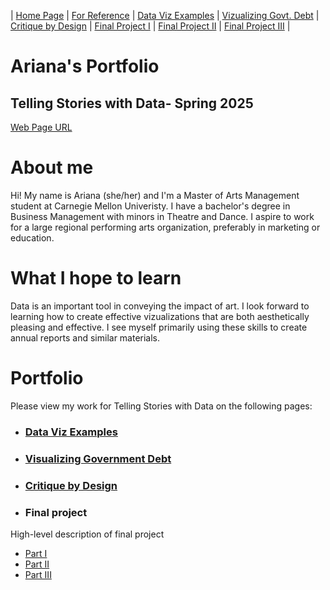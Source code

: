 | [Home Page](https://github.com/ArianaGant/Telling-Stories-with-Data-Portfolio/blob/main/README.md) | [For Reference](For-Reference) | [Data Viz Examples](dataviz-examples) | [Vizualizing Govt. Debt](visualizing-government-debt) | [Critique by Design](critique-by-design) | [Final Project I](final-project-part-one) | [Final Project II](final-project-part-two) | [Final Project III](final-project-part-three) |

# Ariana's Portfolio
## Telling Stories with Data- Spring 2025

[Web Page URL](https://arianagant.github.io/Telling-Stories-with-Data-Portfolio/)

# About me
Hi! My name is Ariana (she/her) and I'm a Master of Arts Management student at Carnegie Mellon Univeristy. I have a bachelor's degree in Business Management with minors in Theatre and Dance. I aspire to work for a large regional performing arts organization, preferably in marketing or education. 

# What I hope to learn
Data is an important tool in conveying the impact of art. I look forward to learning how to create effective vizualizations that are both aesthetically pleasing and effective. I see myself primarily using these skills to create annual reports and similar materials.

# Portfolio
Please view my work for Telling Stories with Data on the following pages: 

- ### [Data Viz Examples](dataviz-examples) 
- ### [Visualizing Government Debt](visualizing-government-debt)
- ### [Critique by Design](critique-by-design) 
- ### Final project
High-level description of final project

  - [Part I](final-project-part-one)
  - [Part II](final-project-part-two)
  - [Part III](final-project-part-three)
